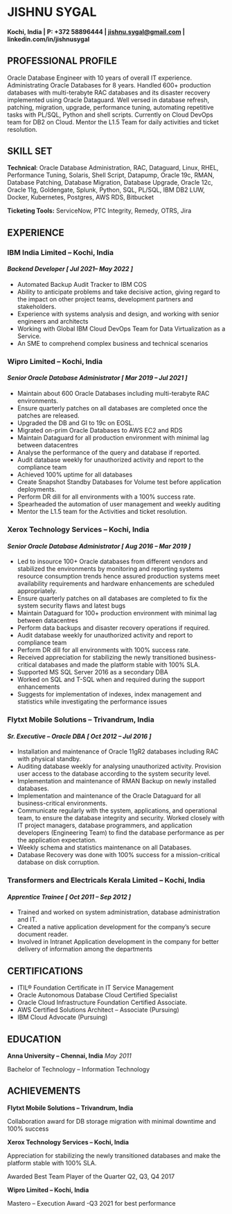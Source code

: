 # **JISHNU SYGAL**

#### Kochi, India \| P: +372 58896444 \| jishnu.sygal@gmail.com \| linkedin.com/in/jishnusygal

## **PROFESSIONAL PROFILE**

Oracle Database Engineer with 10 years of overall IT experience.
Administrating Oracle Databases for 8 years. Handled 600+ production
databases with multi-terabyte RAC databases and its disaster recovery
implemented using Oracle Dataguard. Well versed in database refresh,
patching, migration, upgrade, performance tuning, automating repetitive
tasks with PL/SQL, Python and shell scripts. Currently on Cloud DevOps
team for DB2 on Cloud. Mentor the L1.5 Team for daily activities and
ticket resolution.

## **SKILL SET**

**Technical**: Oracle Database Administration, RAC, Dataguard, Linux,
RHEL, Performance Tuning, Solaris, Shell Script, Datapump, Oracle 19c,
RMAN, Database Patching, Database Migration, Database Upgrade, Oracle
12c, Oracle 11g, Goldengate, Splunk, Python, SQL, PL/SQL, IBM DB2 LUW,
Docker, Kubernetes, Postgres, AWS RDS, Bitbucket

**Ticketing Tools:** ServiceNow, PTC Integrity, Remedy, OTRS, Jira

## **EXPERIENCE**

### **IBM India Limited – Kochi, India**

#### *Backend Developer* *[ Jul 2021– May 2022 ]*

-   Automated Backup Audit Tracker to IBM COS
-   Ability to anticipate problems and take decisive action, giving
    regard to the impact on other project teams, development partners
    and stakeholders.
-   Experience with systems analysis and design, and working with senior
    engineers and architects
-   Working with Global IBM Cloud DevOps Team for Data Virtualization as
    a Service.
-   An SME to comprehend complex business and technical scenarios

### **Wipro Limited – Kochi, India**

#### *Senior Oracle Database Administrator* *[ Mar 2019 – Jul 2021 ]*

-   Maintain about 600 Oracle Databases including multi-terabyte RAC environments.
-   Ensure quarterly patches on all databases are completed once the
    patches are released.
-   Upgraded the DB and GI to 19c on EOSL.
-   Migrated on-prim Oracle Databases to AWS EC2 and RDS
-   Maintain Dataguard for all production environment with minimal lag
    between datacentres
-   Analyse the performance of the query and database if reported.
-   Audit database weekly for unauthorized activity and report to the
    compliance team
-   Achieved 100% uptime for all databases
-   Create Snapshot Standby Databases for Volume test before application deployments.
-   Perform DR dill for all environments with a 100% success rate.
-   Spearheaded the automation of user management and weekly auditing
-   Mentor the L1.5 team for the Activities and ticket resolution.

### **Xerox Technology Services – Kochi, India**

#### *Senior Oracle Database Administrator* *[ Aug 2016 – Mar 2019 ]*

-   Led to insource 100+ Oracle databases from different vendors and
    stabilized the environments by monitoring and reporting systems
    resource consumption trends hence assured production systems meet
    availability requirements and hardware enhancements are scheduled
    appropriately.
-   Ensure quarterly patches on all databases are completed to fix the
    system security flaws and latest bugs
-   Maintain Dataguard for 100+ production environment with minimal lag
    between datacentres
-   Perform data backups and disaster recovery operations if required.
-   Audit database weekly for unauthorized activity and report to
    compliance team
-   Perform DR dill for all environments with 100% success rate.
-   Received appreciation for stabilizing the newly transitioned business-critical databases and made the platform stable with 100% SLA.
-   Supported MS SQL Server 2016 as a secondary DBA
-   Worked on SQL and T-SQL when and required during the support enhancements
-   Suggests for implementation of indexes, index management and statistics while investigating the performance issues

### **Flytxt Mobile Solutions – Trivandrum, India**

#### *Sr. Executive – Oracle DBA* *[ Oct 2012 – Jul 2016 ]*

-   Installation and maintenance of Oracle 11gR2 databases including RAC
    with physical standby.
-   Auditing database weekly for analysing unauthorized activity.
    Provision user access to the database according to the system
    security level.
-   Implementation and maintenance of RMAN Backup on newly installed
    databases.
-   Implementation and maintenance of the Oracle Dataguard for all
    business-critical environments.
-   Communicate regularly with the system, applications, and operational
    team, to ensure the database integrity and security. Worked closely
    with IT project managers, database programmers, and application
    developers (Engineering Team) to find the database performance as
    per the application expectation.
-   Weekly schema and statistics maintenance on all Databases.
-   Database Recovery was done with 100% success for a mission-critical
    database on disk corruption.

### **Transformers and Electricals Kerala Limited – Kochi, India**

#### *Apprentice Trainee* *[ Oct 2011 – Sep 2012 ]*

-   Trained and worked on system administration, database administration and IT.
-   Created a native application development for the company’s secure document reader.
-   Involved in Intranet Application development in the company for better delivery of information among the departments

## **CERTIFICATIONS**

-   ITIL® Foundation Certificate in IT Service Management
-   Oracle Autonomous Database Cloud Certified Specialist
-   Oracle Cloud Infrastructure Foundation Certified Associate.
-   AWS Certified Solutions Architect – Associate (Pursuing)
-   IBM Cloud Advocate (Pursuing)

## **EDUCATION**

 **Anna University – Chennai, India** *May 2011*

Bachelor of Technology – Information Technology

## **ACHIEVEMENTS**

**Flytxt Mobile Solutions – Trivandrum, India**

Collaboration award for DB storage migration with minimal downtime and
100% success

**Xerox Technology Services – Kochi, India**

Appreciation for stabilizing the newly transitioned databases and make
the platform stable with 100% SLA.

Awarded Best Team Player of the Quarter Q2, Q3, Q4 2017

**Wipro Limited – Kochi, India**

Mastero – Execution Award -Q3 2021 for best performance
